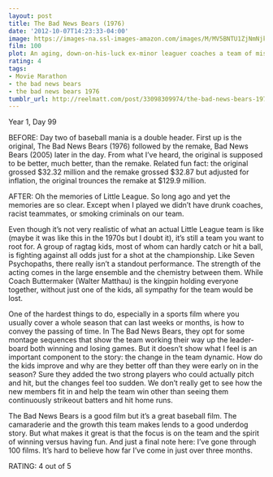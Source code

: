 ```yaml
---
layout: post
title: The Bad News Bears (1976)
date: '2012-10-07T14:23:33-04:00'
image: https://images-na.ssl-images-amazon.com/images/M/MV5BNTU1ZjNmNjktNjk4Yy00MzdjLTk0YzktMDRlYTllMjE0N2I0XkEyXkFqcGdeQXVyMTQxNzMzNDI@._V1_UX182_CR0,0,182,268_AL_.jpg
film: 100
plot: An aging, down-on-his-luck ex-minor leaguer coaches a team of misfits in an ultra-competitive California little league.
rating: 4
tags:
- Movie Marathon
- the bad news bears
- the bad news bears 1976
tumblr_url: http://reelmatt.com/post/33098309974/the-bad-news-bears-1976
---
```


Year 1, Day 99

BEFORE: Day two of baseball mania is a double header. First up is the original, The Bad News Bears (1976) followed by the remake, Bad News Bears (2005) later in the day. From what I’ve heard, the original is supposed to be better, much better, than the remake. Related fun fact: the original grossed $32.32 million and the remake grossed $32.87 but adjusted for inflation, the original trounces the remake at $129.9 million.

AFTER: Oh the memories of Little League. So long ago and yet the memories are so clear. Except when I played we didn’t have drunk coaches, racist teammates, or smoking criminals on our team.

Even though it’s not very realistic of what an actual Little League team is like (maybe it was like this in the 1970s but I doubt it), it’s still a team you want to root for. A group of ragtag kids, most of whom can hardly catch or hit a ball, is fighting against all odds just for a shot at the championship. Like Seven Psychopaths, there really isn’t a standout performance. The strength of the acting comes in the large ensemble and the chemistry between them. While Coach Buttermaker (Walter Matthau) is the kingpin holding everyone together, without just one of the kids, all sympathy for the team would be lost.

One of the hardest things to do, especially in a sports film where you usually cover a whole season that can last weeks or months, is how to convey the passing of time. In The Bad News Bears, they opt for some montage sequences that show the team working their way up the leader-board both winning and losing games. But it doesn’t show what I feel is an important component to the story: the change in the team dynamic. How do the kids improve and why are they better off than they were early on in the season? Sure they added the two strong players who could actually pitch and hit, but the changes feel too sudden. We don’t really get to see how the new members fit in and help the team win other than seeing them continuously strikeout batters and hit home runs.

The Bad News Bears is a good film but it’s a great baseball film. The camaraderie and the growth this team makes lends to a good underdog story. But what makes it great is that the focus is on the team and the spirit of winning versus having fun. And just a final note here: I’ve gone through 100 films. It’s hard to believe how far I’ve come in just over three months.

RATING: 4 out of 5
